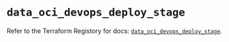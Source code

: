 # `data_oci_devops_deploy_stage`

Refer to the Terraform Registory for docs: [`data_oci_devops_deploy_stage`](https://registry.terraform.io/providers/oracle/oci/6.18.0/docs/data-sources/devops_deploy_stage).
